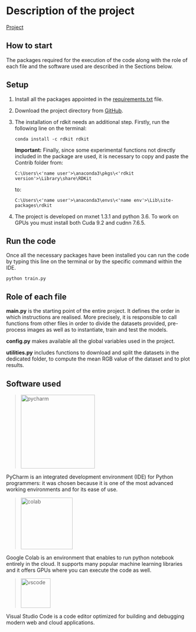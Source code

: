 # Description of the project

[Project]()

## How to start

The packages required for the execution of the code along with the role of each file and the software used are described
in the Sections below.

## Setup

1. Install all the packages appointed in
   the [requirements.txt]() file.

2. Download the project directory
   from [GitHub]().
   
7. The installation of rdkit needs an additional step. Firstly, run the following line on the terminal:
   ```
   conda install -c rdkit rdkit
   ```
   
   **Important:** Finally, since some experimental functions not directly included in the package are used, it is
   necessary to copy and paste the Contrib folder from:
   ```
   C:\Users\<'name user'>\anaconda3\pkgs\<'rdkit version'>\Library\share\RDKit
   ```
   to:
   ```
   C:\Users\<'name user'>\anaconda3\envs\<'name env'>\Lib\site-packages\rdkit
   ```
   
3. The project is developed on mxnet 1.3.1 and python 3.6. To work on GPUs you must install both Cuda 9.2 and
   cudnn 7.6.5.

## Run the code

Once all the necessary packages have been installed you can run the code by typing this line on the terminal or by the
specific command within the IDE.

```
python train.py
```

## Role of each file

**main.py** is the starting point of the entire project. It defines the order in which instructions are realised. More
precisely, it is responsible to call functions from other files in order to divide the datasets provided, pre-process
images as well as to instantiate, train and test the models.

**config.py** makes available all the global variables used in the project.

**utilities.py** includes functions to download and split the datasets in the dedicated folder, to compute the mean RGB
value of the dataset and to plot results.

## Software used

> <img src="https://financesonline.com/uploads/2019/08/PyCharm_Logo1.png" width="200" alt="pycharm">

PyCharm is an integrated development environment (IDE) for Python programmers: it was chosen because it is one of the
most advanced working environments and for its ease of use.

> <img src="https://cdn-images-1.medium.com/max/1200/1*Lad06lrjlU9UZgSTHUoyfA.png" width="140" alt="colab">

Google Colab is an environment that enables to run python notebook entirely in the cloud. It supports many popular
machine learning libraries and it offers GPUs where you can execute the code as well.

> <img src="https://user-images.githubusercontent.com/674621/71187801-14e60a80-2280-11ea-94c9-e56576f76baf.png" width="80" alt="vscode">

Visual Studio Code is a code editor optimized for building and debugging modern web and cloud applications.
